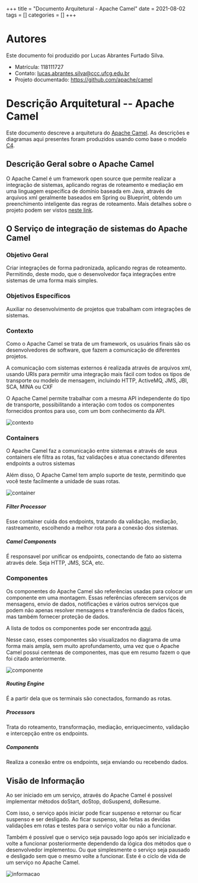 +++
title = "Documento Arquitetural - Apache Camel"
date = 2021-08-02
tags = []
categories = []
+++

# Autores

Este documento foi produzido por Lucas Abrantes Furtado Silva.

- Matrícula: 118111727
- Contato: lucas.abrantes.silva@ccc.ufcg.edu.br
- Projeto documentado: https://github.com/apache/camel

# Descrição Arquitetural -- Apache Camel

Este documento descreve a arquitetura do [Apache Camel](https://github.com/apache/camel).
As descrições e diagramas aqui presentes foram produzidos usando como base o modelo [C4](https://c4model.com/).

## Descrição Geral sobre o Apache Camel

O Apache Camel é um framework open source que permite realizar a integração de sistemas, aplicando regras de roteamento e mediação em uma linguagem específica de domínio baseada em Java, através de arquivos xml geralmente baseados em Spring ou Blueprint, obtendo um preenchimento inteligente das regras de roteamento. Mais detalhes sobre o projeto podem ser vistos [neste link](https://github.com/apache/camel).

## O Serviço de integração de sistemas do Apache Camel

### Objetivo Geral

Criar integrações de forma padronizada, aplicando regras de roteamento. Permitindo, deste modo, que o desenvolvedor faça integrações entre sistemas de uma forma mais simples.

### Objetivos Específicos

Auxiliar no desenvolvimento de projetos que trabalham com integrações de sistemas.

### Contexto

Como o Apache Camel se trata de um framework, os usuários finais são os desenvolvedores de software, que fazem a comunicação de diferentes projetos.

A comunicação com sistemas externos é realizada através de arquivos xml, usando URIs para permitir uma integração mais fácil com todos os tipos de transporte ou modelo de mensagem, incluindo HTTP, ActiveMQ, JMS, JBI, SCA, MINA ou CXF

O Apache Camel permite trabalhar com a mesma API independente do tipo de transporte, possibilitando a interação com todos os componentes fornecidos prontos para uso, com um bom conhecimento da API.

![contexto](apachecamel-context-diagram.png)

### Containers

O Apache Camel faz a comunicação entre sistemas e através de seus containers ele filtra as rotas, faz validações e atua conectando diferentes endpoints a outros sistemas

Além disso, O Apache Camel tem amplo suporte de teste, permitindo que você teste facilmente a unidade de suas rotas.

![container](apachecamel-container-diagram.png)

##### Filter Processor

Esse container cuida dos endpoints, tratando da validação, mediação, rastreamento, escolhendo a melhor rota para a conexão dos sistemas.

##### Camel Components

É responsavel por unificar os endpoints, conectando de fato ao sistema através dele. Seja HTTP, JMS, SCA, etc.

### Componentes

Os componentes do Apache Camel são referências usadas para colocar um componente em uma montagem. Essas referências oferecem serviços de mensagens, envio de dados, notificações e vários outros serviços que podem não apenas resolver mensagens e transferência de dados fáceis, mas também fornecer proteção de dados.

A lista de todos os componentes pode ser encontrada [aqui](https://camel.apache.org/components/3.4.x/index.html#_core_components).

Nesse caso, esses componentes são visualizados no diagrama de uma forma mais ampla, sem muito aprofundamento, uma vez que o Apache Camel possui centenas de componentes, mas que em resumo fazem o que foi citado anteriormente.

![componente](apachecamel-component-diagram.png)

##### Routing Engine

É a partir dela que os terminais são conectados, formando as rotas.

##### Processors

Trata do roteamento, transformação, mediação, enriquecimento, validação e intercepção entre os endpoints.

##### Components

Realiza a conexão entre os endpoints, seja enviando ou recebendo dados.

## Visão de Informação

Ao ser iniciado em um serviço, através do Apache Camel é possível implementar métodos doStart, doStop, doSuspend, doResume.

Com isso, o serviço após iniciar pode ficar suspenso e retornar ou ficar suspenso e ser desligado. Ao ficar suspenso, são feitas as devidas validações em rotas e testes para o serviço voltar ou não a funcionar.

Também é possível que o serviço seja pausado logo após ser inicializado e volte a funcionar posteriormente dependendo da lógica dos métodos que o desenvolvedor implementou. Ou que simplesmente o serviço seja pausado e desligado sem que o mesmo volte a funcionar. Este é o ciclo de vida de um serviço no Apache Camel.

![informacao](apachecamel-visao-informacao.png)